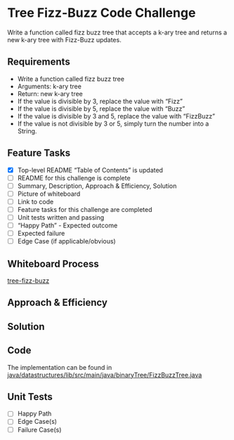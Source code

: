 # Tree Fizz-Buzz Code Challenge

Write a function called fizz buzz tree that accepts a k-ary tree and returns a new k-ary tree with Fizz-Buzz updates.

## Requirements

- Write a function called fizz buzz tree
- Arguments: k-ary tree
- Return: new k-ary tree
- If the value is divisible by 3, replace the value with “Fizz”
- If the value is divisible by 5, replace the value with “Buzz”
- If the value is divisible by 3 and 5, replace the value with “FizzBuzz”
- If the value is not divisible by 3 or 5, simply turn the number into a String.

## Feature Tasks

- [X] Top-level README “Table of Contents” is updated
- [ ] README for this challenge is complete
- [ ] Summary, Description, Approach & Efficiency, Solution
- [ ] Picture of whiteboard
- [ ] Link to code
- [ ] Feature tasks for this challenge are completed
- [ ] Unit tests written and passing
- [ ] “Happy Path” - Expected outcome
- [ ] Expected failure
- [ ] Edge Case (if applicable/obvious)

## Whiteboard Process

[tree-fizz-buzz](./tree-fizz-buzz.jpg)

## Approach & Efficiency

## Solution

## Code

The implementation can be found in [java/datastructures/lib/src/main/java/binaryTree/FizzBuzzTree.java](java/datastructures/lib/src/main/java/binaryTree/FizzBuzzTree.java)

## Unit Tests

- [ ] Happy Path
- [ ] Edge Case(s)
- [ ] Failure Case(s)
